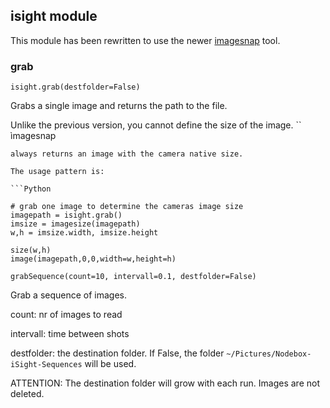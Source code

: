 ## isight module ##

This module has been rewritten to use the newer [imagesnap](http://iharder.net/imagesnap) tool.



### grab ###

```
isight.grab(destfolder=False)
```

Grabs a single image and returns the path to the file.

Unlike the previous version, you cannot define the size of the image.
``
ìmagesnap
```
always returns an image with the camera native size.

The usage pattern is:

```Python

# grab one image to determine the cameras image size
imagepath = isight.grab()
imsize = imagesize(imagepath)
w,h = imsize.width, imsize.height

size(w,h)
image(imagepath,0,0,width=w,height=h)
```




```grabSequence(count=10, intervall=0.1, destfolder=False)```

Grab a sequence of images.

count: nr of images to read

intervall: time between shots

destfolder: the destination folder. If False, the folder ```~/Pictures/Nodebox-iSight-Sequences``` will be used.

ATTENTION: The destination folder will grow with each run. Images are not deleted.